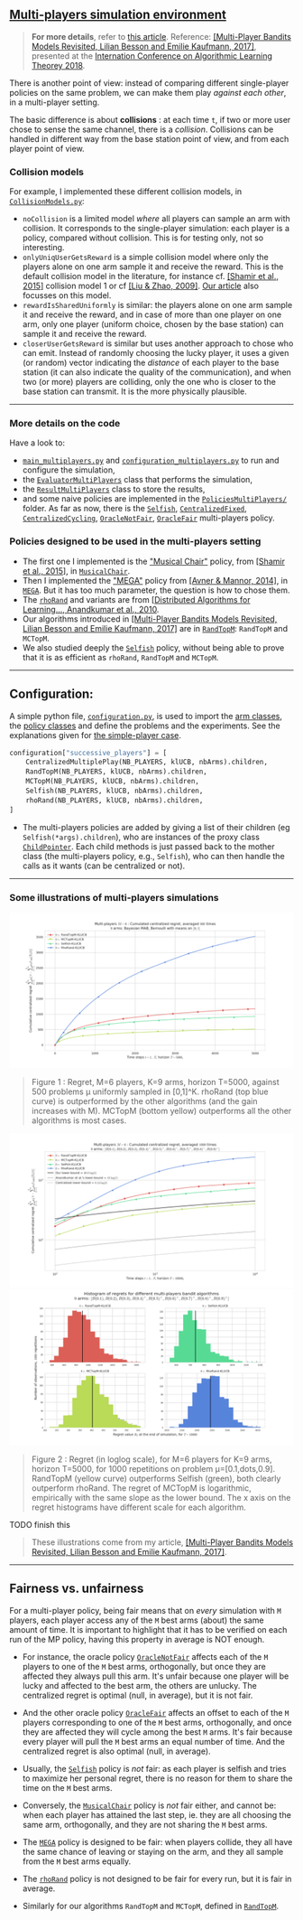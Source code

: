 ## [**Multi-players simulation environment**](MultiPlayers.md)

> **For more details**, refer to [this article](https://hal.inria.fr/hal-01629733).
>  Reference: [[Multi-Player Bandits Models Revisited, Lilian Besson and Emilie Kaufmann, 2017]](https://hal.inria.fr/hal-01629733), presented at the [Internation Conference on Algorithmic Learning Theorey 2018](http://www.cs.cornell.edu/conferences/alt2018/index.html#accepted).

There is another point of view: instead of comparing different single-player policies on the same problem, we can make them play *against each other*, in a multi-player setting.

The basic difference is about **collisions** : at each time `t`, if two or more user chose to sense the same channel, there is a *collision*. Collisions can be handled in different way from the base station point of view, and from each player point of view.

### Collision models
For example, I implemented these different collision models, in [`CollisionModels.py`](Environment/CollisionModels.py):

 - `noCollision` is a limited model *where* all players can sample an arm with collision. It corresponds to the single-player simulation: each player is a policy, compared without collision. This is for testing only, not so interesting.
 - `onlyUniqUserGetsReward` is a simple collision model where only the players alone on one arm sample it and receive the reward. This is the default collision model in the literature, for instance cf. [[Shamir et al., 2015]](https://arxiv.org/abs/0910.2065v3) collision model 1 or cf [[Liu & Zhao, 2009]](https://arxiv.org/abs/0910.2065v3). [Our article](https://hal.inria.fr/hal-01629733) also focusses on this model.
 - `rewardIsSharedUniformly` is similar: the players alone on one arm sample it and receive the reward, and in case of more than one player on one arm, only one player (uniform choice, chosen by the base station) can sample it and receive the reward.
 - `closerUserGetsReward` is similar but uses another approach to chose who can emit. Instead of randomly choosing the lucky player, it uses a given (or random) vector indicating the *distance* of each player to the base station (it can also indicate the quality of the communication), and when two (or more) players are colliding, only the one who is closer to the base station can transmit. It is the more physically plausible.

----

### More details on the code
Have a look to:
- [`main_multiplayers.py`](./main_multiplayers.py) and [`configuration_multiplayers.py`](./configuration_multiplayers.py) to run and configure the simulation,
- the [`EvaluatorMultiPlayers`](./Environment/EvaluatorMultiPlayers.py) class that performs the simulation,
- the [`ResultMultiPlayers`](./Environment/ResultMultiPlayers.py) class to store the results,
- and some naive policies are implemented in the [`PoliciesMultiPlayers/`](./PoliciesMultiPlayers/) folder. As far as now, there is the [`Selfish`](PoliciesMultiPlayers/Selfish.py), [`CentralizedFixed`](PoliciesMultiPlayers/CentralizedFixed.py), [`CentralizedCycling`](PoliciesMultiPlayers/CentralizedCycling.py), [`OracleNotFair`](PoliciesMultiPlayers/OracleNotFair.py), [`OracleFair`](PoliciesMultiPlayers/OracleFair.py) multi-players policy.

### Policies designed to be used in the multi-players setting
- The first one I implemented is the ["Musical Chair"](https://arxiv.org/abs/1512.02866) policy, from [[Shamir et al., 2015]](https://arxiv.org/abs/0910.2065v3), in [`MusicalChair`](Policies/MusicalChair.py).
- Then I implemented the ["MEGA"](https://arxiv.org/abs/1404.5421) policy from [[Avner & Mannor, 2014]](https://arxiv.org/abs/1404.5421), in [`MEGA`](Policies/MEGA.py). But it has too much parameter, the question is how to chose them.
- The [`rhoRand`](PoliciesMultiplayers/rhoRand.py) and variants are from [[Distributed Algorithms for Learning..., Anandkumar et al., 2010](http://ieeexplore.ieee.org/document/5462144/).
- Our algorithms introduced in [[Multi-Player Bandits Models Revisited, Lilian Besson and Emilie Kaufmann, 2017]](https://hal.inria.fr/hal-01629733) are in [`RandTopM`](PoliciesMultiplayers/RandTopM.py): `RandTopM` and `MCTopM`.
- We also studied deeply the [`Selfish`](PoliciesMultiplayers/Selfish.py) policy, without being able to prove that it is as efficient as `rhoRand`, `RandTopM` and `MCTopM`.

----

## Configuration:
A simple python file, [`configuration.py`](configuration.py), is used to import the [arm classes](Arms/), the [policy classes](Policies/) and define the problems and the experiments.
See the explanations given for [the simple-player case](Aggregation.md).

```python
configuration["successive_players"] = [
    CentralizedMultiplePlay(NB_PLAYERS, klUCB, nbArms).children,
    RandTopM(NB_PLAYERS, klUCB, nbArms).children,
    MCTopM(NB_PLAYERS, klUCB, nbArms).children,
    Selfish(NB_PLAYERS, klUCB, nbArms).children,
    rhoRand(NB_PLAYERS, klUCB, nbArms).children,
]
```

- The multi-players policies are added by giving a list of their children (eg `Selfish(*args).children`), who are instances of the proxy class [`ChildPointer`](PoliciesMultiPlayers/ChildPointer.py). Each child methods is just passed back to the mother class (the multi-players policy, e.g., `Selfish`), who can then handle the calls as it wants (can be centralized or not).

----

### Some illustrations of multi-players simulations

![plots/MP__K9_M6_T5000_N500__4_algos__all_RegretCentralized____env1-1_8318947830261751207.png](plots/MP__K9_M6_T5000_N500__4_algos__all_RegretCentralized____env1-1_8318947830261751207.png)

> Figure 1 : Regret, M=6 players, K=9 arms, horizon T=5000, against 500 problems µ uniformly sampled in [0,1]^K. rhoRand (top blue curve) is outperformed by the other algorithms (and the gain increases with M). MCTopM (bottom yellow) outperforms all the other algorithms is most cases.

![plots/MP__K9_M6_T10000_N1000__4_algos__all_RegretCentralized_loglog____env1-1_8200873569864822246.png](plots/MP__K9_M6_T10000_N1000__4_algos__all_RegretCentralized_loglog____env1-1_8200873569864822246.png)
![plots/MP__K9_M6_T10000_N1000__4_algos__all_HistogramsRegret____env1-1_8200873569864822246.png](plots/MP__K9_M6_T10000_N1000__4_algos__all_HistogramsRegret____env1-1_8200873569864822246.png)


> Figure 2 : Regret (in loglog scale), for M=6 players for K=9 arms, horizon T=5000, for 1000 repetitions on problem µ=[0.1,dots,0.9]. RandTopM (yellow curve) outperforms Selfish (green), both clearly outperform rhoRand. The regret of MCTopM is logarithmic, empirically with the same slope as the lower bound. The x axis on the regret histograms have different scale for each algorithm.

TODO finish this

> These illustrations come from my article, [[Multi-Player Bandits Models Revisited, Lilian Besson and Emilie Kaufmann, 2017]](https://hal.inria.fr/hal-01629733).

----

## Fairness vs. unfairness
For a multi-player policy, being fair means that on *every* simulation with `M` players, each player access any of the `M` best arms (about) the same amount of time.
It is important to highlight that it has to be verified on each run of the MP policy, having this property in average is NOT enough.

- For instance, the oracle policy [`OracleNotFair`](PoliciesMultiPlayers/OracleNotFair.py) affects each of the `M` players to one of the `M` best arms, orthogonally, but once they are affected they always pull this arm. It's unfair because one player will be lucky and affected to the best arm, the others are unlucky. The centralized regret is optimal (null, in average), but it is not fair.
- And the other oracle policy [`OracleFair`](PoliciesMultiPlayers/OracleFair.py) affects an offset to each of the `M` players corresponding to one of the `M` best arms, orthogonally, and once they are affected they will cycle among the best `M` arms. It's fair because every player will pull the `M` best arms an equal number of time. And the centralized regret is also optimal (null, in average).

- Usually, the [`Selfish`](PoliciesMultiPlayers/Selfish.py) policy is *not* fair: as each player is selfish and tries to maximize her personal regret, there is no reason for them to share the time on the `M` best arms.

- Conversely, the [`MusicalChair`](Policies/MusicalChair.py) policy is *not* fair either, and cannot be: when each player has attained the last step, ie. they are all choosing the same arm, orthogonally, and they are not sharing the `M` best arms.

- The [`MEGA`](Policies/MEGA.py) policy is designed to be fair: when players collide, they all have the same chance of leaving or staying on the arm, and they all sample from the `M` best arms equally.

- The [`rhoRand`](PoliciesMultiPlayers/rhoRand.py) policy is not designed to be fair for every run, but it is fair in average.
- Similarly for our algorithms `RandTopM` and `MCTopM`, defined in [`RandTopM`](PoliciesMultiPlayers/RandTopM.py).
